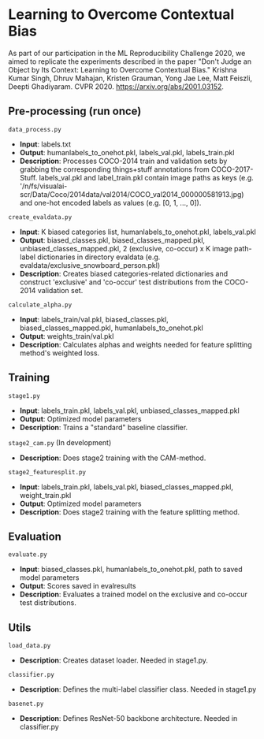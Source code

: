 # Learning to Overcome Contextual Bias

As part of our participation in the ML Reproducibility Challenge 2020, we aimed to replicate the experiments described in the paper "Don't Judge an Object by Its Context: Learning to Overcome Contextual Bias." Krishna Kumar Singh, Dhruv Mahajan, Kristen Grauman, Yong Jae Lee, Matt Feiszli, Deepti Ghadiyaram. CVPR 2020. https://arxiv.org/abs/2001.03152.

## Pre-processing (run once)
```data_process.py```
- **Input**: labels.txt
- **Output**: humanlabels_to_onehot.pkl, labels_val.pkl, labels_train.pkl
- **Description**: Processes COCO-2014 train and validation sets by grabbing the corresponding things+stuff annotations from COCO-2017-Stuff. labels_val.pkl and label_train.pkl contain image paths as keys (e.g. '/n/fs/visualai-scr/Data/Coco/2014data/val2014/COCO_val2014_000000581913.jpg) and one-hot encoded labels as values (e.g. [0, 1, ..., 0]).

```create_evaldata.py```
- **Input**: K biased categories list, humanlabels_to_onehot.pkl, labels_val.pkl
- **Output**: biased_classes.pkl, biased_classes_mapped.pkl, unbiased_classes_mapped.pkl, 2 (exclusive, co-occur) x K image path-label dictionaries in directory evaldata (e.g. evaldata/exclusive_snowboard_person.pkl)
- **Description**: Creates biased categories-related dictionaries and construct 'exclusive' and 'co-occur' test distributions from the COCO-2014 validation set.

```calculate_alpha.py```
- **Input**: labels_train/val.pkl, biased_classes.pkl, biased_classes_mapped.pkl, humanlabels_to_onehot.pkl
- **Output**: weights_train/val.pkl
- **Description**: Calculates alphas and weights needed for feature splitting method's weighted loss.


## Training
```stage1.py```
- **Input**: labels_train.pkl, labels_val.pkl, unbiased_classes_mapped.pkl
- **Output**: Optimized model parameters
- **Description**: Trains a "standard" baseline classifier.

```stage2_cam.py``` (In development)
- **Description**: Does stage2 training with the CAM-method.

```stage2_featuresplit.py```
- **Input**: labels_train.pkl, labels_val.pkl, biased_classes_mapped.pkl, weight_train.pkl
- **Output**: Optimized model parameters
- **Description**: Does stage2 training with the feature splitting method.


## Evaluation
```evaluate.py```
- **Input**: biased_classes.pkl, humanlabels_to_onehot.pkl, path to saved model parameters
- **Output**: Scores saved in evalresults
- **Description**: Evaluates a trained model on the exclusive and co-occur test distributions.


## Utils
```load_data.py```
- **Description**: Creates dataset loader. Needed in stage1.py.

```classifier.py```
- **Description**: Defines the multi-label classifier class. Needed in stage1.py

```basenet.py```
- **Description**: Defines ResNet-50 backbone architecture. Needed in classifier.py
